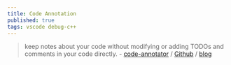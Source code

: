 ```yaml
---
title: Code Annotation
published: true
tags: vscode debug-c++
---
```

> keep notes about your code without modifying or adding TODOs and comments in your code directly. - [code-annotator](https://marketplace.visualstudio.com/items?itemName=DaleCover.code-annotator) / [Github](https://github.com/thamara/vscode-code-annotation?tab=readme-ov-file#code-annotation) / [blog](https://thamara.dev/posts/code-annotation-a-vscode-extension/)
